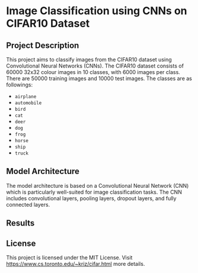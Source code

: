 # Image Classification using CNNs on CIFAR10 Dataset

## Project Description

This project aims to classify images from the CIFAR10 dataset using Convolutional Neural Networks (CNNs). The CIFAR10 dataset consists of 60000 32x32 colour images in 10 classes, with 6000 images per class. There are 50000 training images and 10000 test images. The classes are as followings:
* `airplane`                                        
* `automobile`                                        
* `bird`                                       
* `cat`                                        
* `deer`                                        
* `dog`                                        
* `frog`                                        
* `horse`                                        
* `ship`                                        
* `truck`

## Model Architecture
The model architecture is based on a Convolutional Neural Network (CNN) which is particularly well-suited for image classification tasks. The CNN includes convolutional layers, pooling layers, dropout layers, and fully connected layers.

## Results

## License
This project is licensed under the MIT License. Visit https://www.cs.toronto.edu/~kriz/cifar.html more details.
